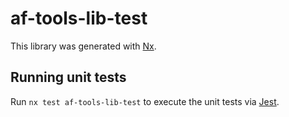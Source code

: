 # af-tools-lib-test

This library was generated with [Nx](https://nx.dev).

## Running unit tests

Run `nx test af-tools-lib-test` to execute the unit tests via [Jest](https://jestjs.io).
